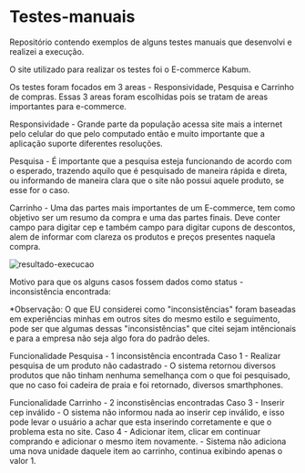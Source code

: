 # Testes-manuais

Repositório contendo exemplos de alguns testes manuais que desenvolvi e realizei a execução.

O site utilizado para realizar os testes foi o E-commerce Kabum. 

Os testes foram focados em 3 areas - Responsividade, Pesquisa e Carrinho de compras. Essas 3 areas foram escolhidas pois se tratam de areas importantes para e-commerce.

Responsividade - Grande parte da população acessa site mais a internet pelo celular do que pelo computado então e muito importante que a aplicação suporte diferentes resoluções. 

Pesquisa - É importante que a pesquisa esteja funcionando de acordo com o esperado, trazendo aquilo que é pesquisado de maneira rápida e direta, ou informando de maneira clara que o site não possui aquele produto, se esse for o caso.

Carrinho - Uma das partes mais importantes de um E-commerce, tem como objetivo ser um resumo da compra e uma das partes finais. Deve conter campo para digitar cep e também campo para digitar cupons de descontos, alem de informar com clareza os produtos e preços presentes naquela compra.

![resultado-execucao](https://user-images.githubusercontent.com/50935903/179132744-5636c47b-07d1-41f6-99b1-69f84e97216f.png)

Motivo para que os alguns casos fossem dados como status - inconsistência encontrada:

*Observação: O que EU considerei como "inconsistências" foram baseadas em experiências minhas em outros sites do mesmo estilo e seguimento, pode ser que algumas dessas "inconsistências" que citei sejam intêncionais e para a empresa não seja algo fora do padrão deles.

Funcionalidade Pesquisa - 1 inconsistência encontrada
    Caso 1 - Realizar pesquisa de um produto não cadastrado - O sistema retornou diversos produtos que não tinham nenhuma semelhança com o que foi pesquisado, que no caso foi cadeira de praia e foi retornado, diversos smarthphones.

Funcionalidade Carrinho - 2 inconstisências encontradas
    Caso 3 - Inserir cep inválido - O sistema não informou nada ao inserir cep inválido, e isso pode levar o usuário a achar que esta inserindo corretamente e que o problema esta no site.
    Caso 4 - Adicionar item, clicar em continuar comprando e adicionar o mesmo item novamente. - Sistema não adiciona uma nova unidade daquele item ao carrinho, continua exibindo apenas o valor 1.

